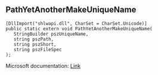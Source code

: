 ## PathYetAnotherMakeUniqueName

```
[DllImport("shlwapi.dll", CharSet = CharSet.Unicode)]
public static extern void PathYetAnotherMakeUniqueName(
   StringBuilder pszUniqueName,
   string pszPath,
   string pszShort,
   string pszFileSpec
);
```

Microsoft documentation: [Link](https://learn.microsoft.com/en-us/windows/win32/api/shlobj_core/nf-shlobj_core-pathyetanothermakeuniquename)
